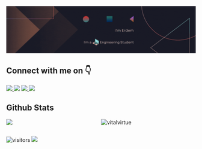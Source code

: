 <img src="https://github.com/vitalvirtue/VitalVirtue/blob/main/Banner.gif" />

<h2> Connect with me on 👇</h2>
<a href="https://www.linkedin.com/in/hayati-erdem-ozkumus" target="_blank">
<img src="https://img.shields.io/badge/LinkedIn--blue" />
</a>
<a href="https://www.hackerrank.com/vitalvirtue" target="_blank">
<img src="https://img.shields.io/badge/HackerRank--darkgreen" ;></img></a>
</a> 
<a href="https://leetcode.com/vitalvirtue" target="_blank">
<img src="https://img.shields.io/badge/LeetCode--brown" />
</a>
<a href="https://github.com/vitalvirtue" target="_blank">
<img src="https://img.shields.io/github/followers/vitalvirtue?label=follow&style=social" />
</a>

<h2> Github Stats </h2>
<table>
  <tr>
    <a href="https://github.com/vitalvirtue/github-readme-stats"><img align="left" width="42%" src="https://github-readme-stats.vercel.app/api/top-langs/?username=vitalvirtue&layout=compact&theme=tokyonight" /></a>
    <img align="right" width="50%" src="https://github-readme-streak-stats.herokuapp.com/?user=vitalvirtue&theme=tokyonight" alt="vitalvirtue" />
    <br/>
  </tr>
</table>


![visitors](https://komarev.com/ghpvc/?username=vitalvirtue&logo=GitHub&label=github%20visits&color=336699&logoColor=white&style=flat-square)
<img src="https://img.shields.io/github/forks/vitalvirtue/vitalvirtue?style=social"></img>
